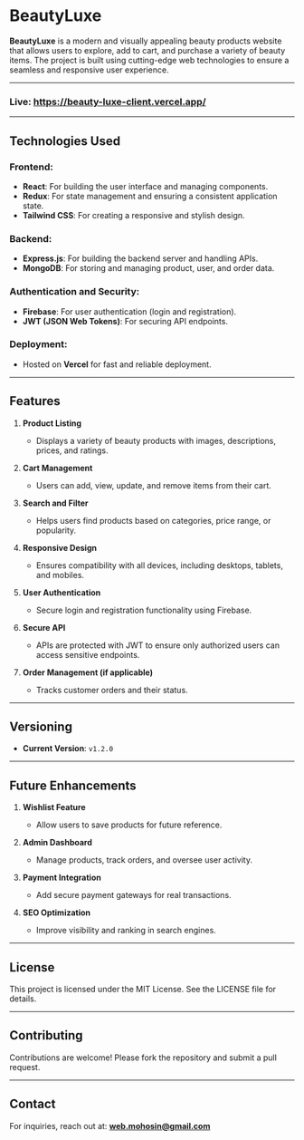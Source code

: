 # BeautyLuxe

**BeautyLuxe** is a modern and visually appealing beauty products website that allows users to explore, add to cart, and purchase a variety of beauty items. The project is built using cutting-edge web technologies to ensure a seamless and responsive user experience.

---

### **Live: https://beauty-luxe-client.vercel.app/**

---

## **Technologies Used**

### **Frontend:**

- **React**: For building the user interface and managing components.
- **Redux**: For state management and ensuring a consistent application state.
- **Tailwind CSS**: For creating a responsive and stylish design.

### **Backend:**

- **Express.js**: For building the backend server and handling APIs.
- **MongoDB**: For storing and managing product, user, and order data.

### **Authentication and Security:**

- **Firebase**: For user authentication (login and registration).
- **JWT (JSON Web Tokens)**: For securing API endpoints.

### **Deployment:**

- Hosted on **Vercel** for fast and reliable deployment.

---

## **Features**

1. **Product Listing**

   - Displays a variety of beauty products with images, descriptions, prices, and ratings.

2. **Cart Management**

   - Users can add, view, update, and remove items from their cart.

3. **Search and Filter**

   - Helps users find products based on categories, price range, or popularity.

4. **Responsive Design**

   - Ensures compatibility with all devices, including desktops, tablets, and mobiles.

5. **User Authentication**

   - Secure login and registration functionality using Firebase.

6. **Secure API**

   - APIs are protected with JWT to ensure only authorized users can access sensitive endpoints.

7. **Order Management (if applicable)**
   - Tracks customer orders and their status.

---

## **Versioning**

- **Current Version**: `v1.2.0`

---

## **Future Enhancements**

1. **Wishlist Feature**

   - Allow users to save products for future reference.

2. **Admin Dashboard**

   - Manage products, track orders, and oversee user activity.

3. **Payment Integration**

   - Add secure payment gateways for real transactions.

4. **SEO Optimization**
   - Improve visibility and ranking in search engines.

---

## **License**

This project is licensed under the MIT License. See the LICENSE file for details.

---

## **Contributing**

Contributions are welcome! Please fork the repository and submit a pull request.

---

## **Contact**

For inquiries, reach out at: **web.mohosin@gmail.com**
